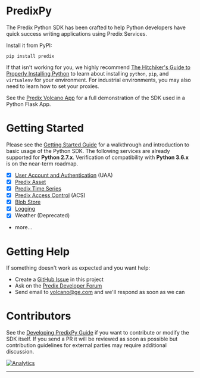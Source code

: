 
# PredixPy

The Predix Python SDK has been crafted to help Python developers have quick
success writing applications using Predix Services.

Install it from PyPI:

```
pip install predix
```

If that isn't working for you, we highly recommend [The Hitchiker's Guide to
Properly Installing Python][hitchiker] to learn about installing `python`,
`pip`, and `virtualenv` for your environment.  For industrial environments, you
may also need to learn how to set your proxies.

See the [Predix Volcano App][volcanoapp] for a full demonstration of the SDK
used in a Python Flask App.

# Getting Started

Please see the [Getting Started Guide][gettingstarted] for a walkthrough and
introduction to basic usage of the Python SDK.  The following services are
already supported for **Python 2.7.x**.  Verification of compatibility with
**Python 3.6.x** is on the near-term roadmap.

- [x] [User Account and Authentication][uaa] (UAA)
- [x] [Predix Asset][asset]
- [x] [Predix Time Series][timeseries]
- [x] [Predix Access Control][acs] (ACS)
- [x] [Blob Store][blobstore]
- [x] [Logging][logging]
- [x] Weather (Deprecated)
- more...

# Getting Help

If something doesn't work as expected and you want help:

- Create a [GitHub Issue][github] in this project
- Ask on the [Predix Developer Forum][forum]
- Send email to volcano@ge.com and we'll respond as soon as we can

# Contributors

See the [Developing PredixPy Guide][devguide] if you want to contribute or
modify the SDK itself.  If you send a PR it will be reviewed as soon as
possible but contribution guidelines for external parties may require
additional discussion.

[![Analytics](https://ga-beacon.appspot.com/UA-82773213-1/predixpy/readme?pixel)](https://github.com/PredixDev)

---
[catalog]: https://www.predix.io/catalog/services
[hitchiker]: http://docs.python-guide.org/en/latest/starting/installation/
[forum]: https://forum.predix.io/index.html
[github]: https://github.com/PredixDev/predixpy/issues
[uaa]: https://www.predix.io/services/service.html?id=1172
[timeseries]: https://www.predix.io/services/service.html?id=1177
[asset]: https://www.predix.io/services/service.html?id=1171
[acs]: https://www.predix.io/services/service.html?id=1180
[blobstore]: https://www.predix.io/services/service.html?id=1179
[logging]: https://www.predix.io/services/service.html?id=1184
[gettingstarted]: https://predixpy.run.aws-usw02-pr.ice.predix.io/getting-started/index.html
[devguide]: https://predixpy.run.aws-usw02-pr.ice.predix.io/devguide/index.html
[volcanoapp]: https://github.com/PredixDev/predix-volcano-app
